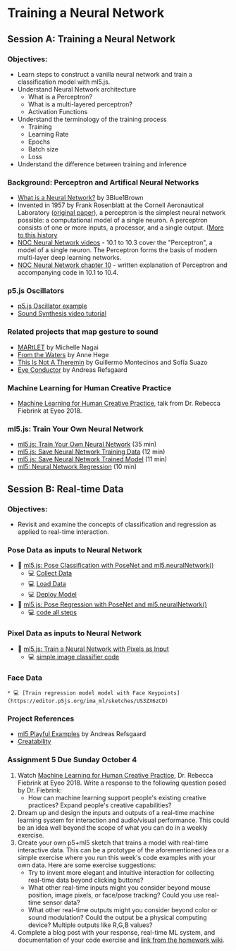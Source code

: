 # Training a Neural Network

## Session A: Training a Neural Network

### Objectives:
* Learn steps to construct a vanilla neural network and train a classification model with ml5.js.
* Understand Neural Network architecture
    * What is a Perceptron?
    * What is a multi-layered perceptron?
    * Activation Functions
* Understand the terminology of the training process
    * Training
    * Learning Rate
    * Epochs
    * Batch size
    * Loss
* Understand the difference between training and inference
  
### Background: Perceptron and Artifical Neural Networks
* [What is a Neural Network?](https://youtu.be/aircAruvnKk?list=PLZHQObOWTQDNU6R1_67000Dx_ZCJB-3pi) by 3Blue1Brown
* Invented in 1957 by Frank Rosenblatt at the Cornell Aeronautical Laboratory ([original paper](http://www.ling.upenn.edu/courses/cogs501/Rosenblatt1958.pdf)), a perceptron is the simplest neural network possible: a computational model of a single neuron. A perceptron consists of one or more inputs, a processor, and a single output. ([More to this history](https://github.com/ml5js/Intro-ML-Arts-IMA-F19/wiki/Brief-History-of-Artificial-Neural-Networks)
* [NOC Neural Network videos](https://youtu.be/XJ7HLz9VYz0?list=PLRqwX-V7Uu6aCibgK1PTWWu9by6XFdCfh) - 10.1 to 10.3 cover the "Perceptron", a model of a single neuron. The Perceptron forms the basis of modern multi-layer deep learning networks.
* [NOC Neural Network chapter 10](https://natureofcode.com/book/chapter-10-neural-networks/) - written explanation of Perceptron and accompanying code in 10.1 to 10.4.

### p5.js Oscillators
* [p5.js Oscillator example](https://editor.p5js.org/ima_ml/sketches/fSGClc_aK)
* [Sound Synthesis video tutorial](https://youtu.be/Bk8rLzzSink)

### Related projects that map gesture to sound
* [MARtLET](https://vimeo.com/19980514) by Michelle Nagai
* [From the Waters](https://www.youtube.com/watch?v=k6dwnr5RDow) by Anne Hege
* [This Is Not A Theremin](https://sofiaitp.wordpress.com/2018/12/04/this-is-not-a-theremin/) by Guillermo Montecinos and Sofía Suazo
* [Eye Conductor](https://andreasrefsgaard.dk/project/eye-conductor/) by Andreas Refsgaard

### Machine Learning for Human Creative Practice
* [Machine Learning for Human Creative Practice](https://vimeo.com/287094397), talk from Dr. Rebecca Fiebrink at Eyeo 2018. 

### ml5.js: Train Your Own Neural Network
* [ml5.js: Train Your Own Neural Network](https://youtu.be/8HEgeAbYphA?list=PLRqwX-V7Uu6YPSwT06y_AEYTqIwbeam3y) (35 min)
* [ml5.js: Save Neural Network Training Data](https://youtu.be/q6cwxORPDo8?list=PLRqwX-V7Uu6YPSwT06y_AEYTqIwbeam3y) (12 min)
* [ml5.js: Save Neural Network Trained Model](https://youtu.be/wUrg9Hjkhg0?list=PLRqwX-V7Uu6YPSwT06y_AEYTqIwbeam3y) (11 min)
* [ml5: Neural Network Regression](https://youtu.be/fFzvwdkzr_c?list=PLRqwX-V7Uu6YPSwT06y_AEYTqIwbeam3y) (10 min)

## Session B: Real-time Data

### Objectives:
* Revisit and examine the concepts of classification and regression as applied to real-time interaction.

### Pose Data as inputs to Neural Network
* 🎥 [ml5.js: Pose Classification with PoseNet and ml5.neuralNetwork()](https://youtu.be/FYgYyq-xqAw?list=PLRqwX-V7Uu6YPSwT06y_AEYTqIwbeam3y)
    * 💻 [Collect Data](https://editor.p5js.org/codingtrain/sketches/kTM0Gm-1q)
    * 💻 [Load Data](https://editor.p5js.org/codingtrain/sketches/-Ywq20rM9)
    * 💻 [Deploy Model](https://editor.p5js.org/codingtrain/sketches/c5sDNr8eM)
* 🎥 [ml5.js: Pose Regression with PoseNet and ml5.neuralNetwork()](https://youtu.be/lob74HqHYJ0?list=PLRqwX-V7Uu6YPSwT06y_AEYTqIwbeam3y)
    * 💻 [code all steps](https://editor.p5js.org/codingtrain/sketches/JI_j-PiLk)

### Pixel Data as inputs to Neural Network
* 🎥 [ml5.js: Train a Neural Network with Pixels as Input](https://youtu.be/UaKab6h9Z0I?list=PLRqwX-V7Uu6YPSwT06y_AEYTqIwbeam3y)
    * 💻 [simple image classifier code](https://editor.p5js.org/codingtrain/sketches/rkonHpec2)

### Face Data
    * 💻 [Train regression model model with Face Keypoints](https://editor.p5js.org/ima_ml/sketches/US3ZX6zCD)

### Project References
* [ml5 Playful Examples](https://ml5-fellowship-2020.github.io/examples/) by Andreas Refsgaard
* [Creatability](https://experiments.withgoogle.com/collection/creatability)

### Assignment 5 Due Sunday October 4
1. Watch [Machine Learning for Human Creative Practice](https://vimeo.com/287094397), Dr. Rebecca Fiebrink at Eyeo 2018. Write a response to the following question posed by Dr. Fiebrink:
    * How can machine learning support people's existing creative practices? Expand people's creative capabilities?
2. Dream up and design the inputs and outputs of a real-time machine learning system for interaction and audio/visual performance. This could be an idea well beyond the scope of what you can do in a weekly exercise.
3. Create your own p5+ml5 sketch that trains a model with real-time interactive data. This can be a prototype of the aforementioned idea or a simple exercise where you run this week's code examples with your own data. Here are some exercise suggestions:
    * Try to invent more elegant and intuitive interaction for collecting real-time data beyond clicking buttons?
    * What other real-time inputs might you consider beyond mouse position, image pixels, or face/pose tracking? Could you use real-time sensor data?
    * What other real-time outputs might you consider beyond color or sound modulation? Could the output be a physical computing device? Multiple outputs like R,G,B values?
4. Complete a blog post with your response, real-time ML system, and documentation of your code exercise and [link from the homework wiki](https://github.com/ml5js/Intro-ML-Arts-IMA-F20/wiki/Assignment-5).
